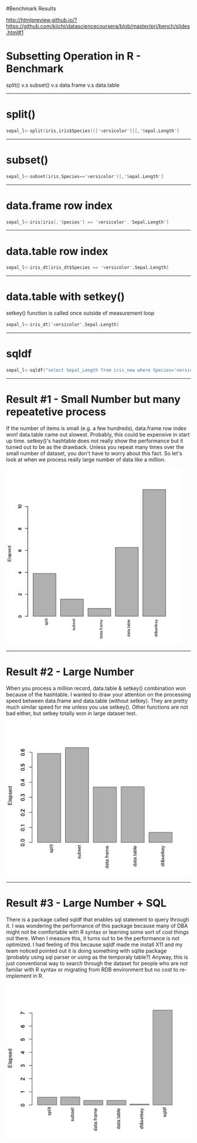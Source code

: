 #Benchmark Results

http://htmlpreview.github.io/?https://github.com/kiichi/datasciencecoursera/blob/master/prj/bench/slides.html#1

# Subsetting Operation in R - Benchmark

split() v.s subset() v.s data.frame v.s data.table

---
# split()

```s
sepal_l<-split(iris,iris$Species)[['versicolor']][,'Sepal.Length']  
```



---
# subset()
```s
sepal_l<-subset(iris,Species=='versicolor')[,'Sepal.Length']
```

---
# data.frame row index
```s
sepal_l<-iris[iris[,'Species'] == 'versicolor','Sepal.Length']
```

---
# data.table row index
```s
sepal_l<-iris_dt[iris_dt$Species == 'versicolor',Sepal.Length]
```

---
# data.table with setkey()
setkey() function is called once outside of measurement loop
```s
sepal_l<-iris_dt['versicolor',Sepal.Length]
```
---
# sqldf
```s
sepal_l<-sqldf("select Sepal_Length from iris_new where Species='versicolor'")
```


---
# Result #1 - Small Number but many repeatetive process

If the number of items is small (e.g. a few hundreds), data.frame row index won! data.table came out
slowest. Probably, this could be expensive in start up time. setkey()'s hashtable does not
really show the performance but it turned out to be as the drawback. Unless you repeat many times
over the small number of dataset, you don't have to worry about this fact. So let's look at when
we process really large number of data like a million.

![](https://raw.githubusercontent.com/kiichi/datasciencecoursera/master/prj/bench/bench_small.png)

---
# Result #2 - Large Number

When you process a million record, data.table & setkey() combination won because of the hashtable.
I wanted to draw your attention on the processing speed between data.frame and data.table (without
setkey). They are pretty much similar speed for me unless you use setkey(). Other functions are not
bad either, but setkey totally won in large dataset test.

![](https://raw.githubusercontent.com/kiichi/datasciencecoursera/master/prj/bench/bench.png)

---
# Result #3 - Large Number + SQL

There is a package called sqldf that enables sql statement to query through it. I was wondering the
performance of this package because many of DBA might not be comfortable with R syntax or learning
some sort of cool things out there. When I measure this, it turns out to be the performance is not
optimized. I had feeling of this because sqldf made me install X11 and my team noticed pointed out
it is doing something with sqlite package (probably using sql parser or using as the temporaly table?)
Anyway, this is just conventional way to search through the dataset for people who are not familar
with R syntax or migrating from RDB environment but no cost to re-implement in R.

![](https://raw.githubusercontent.com/kiichi/datasciencecoursera/master/prj/bench/bench_with_sql.png)
